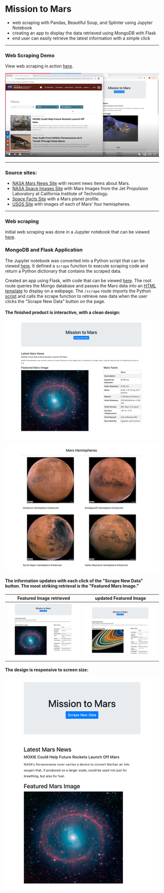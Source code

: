 # Mission to Mars
* web scraping with Pandas, Beautiful Soup, and Splinter using Jupyter Notebook
* creating an app to display the data retrieved using MongoDB with Flask
* end user can easily retrieve the latest information with a simple click

---

### Web Scraping Demo

View web scraping in action [here](https://www.youtube.com/watch?v=TfDrQTBJvY8). 

![YouTube video of web scraping](Missions_to_Mars/images/youtubevideo.png)

---

<!--### Demo of web scraping:-->

<!-- blank line -->
<!--<figure class="video_container">
  <iframe src="https://youtu.be/TfDrQTBJvY8" frameborder="0" allowfullscreen="true"> </iframe>
</figure>-->
<!-- blank line -->

<!------->

### Source sites: 
* [NASA Mars News Site](https://mars.nasa.gov/news) with recent news items about Mars.
* [NASA Space Images Site](https://www.jpl.nasa.gov/spaceimages/?search=&category=Mars) with Mars Images from the Jet Propulsion Laboratory at California Institute of Technology.
* [Space Facts Site](https://space-facts.com/mars/) with a Mars planet profile. 
* [USGS Site](https://astrogeology.usgs.gov/search/results?q=hemisphere+enhanced&k1=target&v1=Mars) with images of each of Mars' four hemispheres. 

---

### Web scraping

Initial web scraping was done in a Jupyter notebook that can be viewed [here](https://github.com/LeeProut/web-scraping-challenge/blob/main/Missions_to_Mars/mission_to_mars.ipynb). 

### MongoDB and Flask Application

The Jupyter notebook was converted into a Python script that can be viewed [here](https://github.com/LeeProut/web-scraping-challenge/blob/main/Missions_to_Mars/scrape_mars.py). It defined a `scrape` function to execute scraping code and return a Python dictionary that contains the scraped data. 

Created an app using Flask, with code that can be viewed [here](https://github.com/LeeProut/web-scraping-challenge/blob/main/Missions_to_Mars/app.py). The root route queries the Mongo database and passes the Mars data into an [HTML template](https://github.com/LeeProut/web-scraping-challenge/blob/main/Missions_to_Mars/templates/index.html) to display on a webpage. The `/scrape` route imports the Python [script](https://github.com/LeeProut/web-scraping-challenge/blob/main/Missions_to_Mars/scrape_mars.py) and calls the scrape function to retrieve new data when the user clicks the "Scrape New Data" button on the page. 

#### The finished product is interactive, with a clean design: 

![Mission to Mars](/Missions_to_Mars/images/MissiontoMars1.png)

![Mars Hemispheres Images](/Missions_to_Mars/images/MissiontoMars2.png)

#### The information updates with each click of the "Scrape New Data" button. The most striking retrieval is the "Featured Mars Image." 


**Featured Image retrieved** | **updated Featured Image**
--------------------- | ---------------------
![Mission to Mars](/Missions_to_Mars/images/MissiontoMars1.png) | ![Mission to Mars](/Missions_to_Mars/images/MtoMFeatImg.png)

#### The design is responsive to screen size: 

![Responsive Design Display](/Missions_to_Mars/images/MtoMresponsive1.png)



